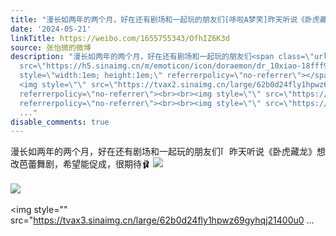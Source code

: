 ```yaml
---
title: "漫长如两年的两个月，好在还有剧场和一起玩的朋友们[哆啦A梦笑]昨天听说《卧虎藏龙》想改芭蕾舞剧，希望能促成，很期待\U0001FA70 [图片][图片][图片][图片][图片][图..."
date: '2024-05-21'
linkTitle: https://weibo.com/1655755343/OfhIZ6K3d
source: 张怡微的微博
description: "漫长如两年的两个月，好在还有剧场和一起玩的朋友们<span class=\"url-icon\"><img alt=\"[哆啦A梦笑]\"
  src=\"https://h5.sinaimg.cn/m/emoticon/icon/doraemon/dr_10xiao-18fff9f7d5.png\"
  style=\"width:1em; height:1em;\" referrerpolicy=\"no-referrer\"></span>昨天听说《卧虎藏龙》想改芭蕾舞剧，希望能促成，很期待\U0001FA70
  <img style=\"\" src=\"https://tvax2.sinaimg.cn/large/62b0d24fly1hpwz698v6qj21400u07bh.jpg\"
  referrerpolicy=\"no-referrer\"><br><br><img style=\"\" src=\"https://tvax1.sinaimg.cn/large/62b0d24fly1hpwz694qa1j21400u0jx3.jpg\"
  referrerpolicy=\"no-referrer\"><br><br><img style=\"\" src=\"https://tvax3.sinaimg.cn/large/62b0d24fly1hpwz69gyhqj21400u0
  ..."
disable_comments: true
---
```

漫长如两年的两个月，好在还有剧场和一起玩的朋友们<span class="url-icon"><img alt="[哆啦A梦笑]" src="https://h5.sinaimg.cn/m/emoticon/icon/doraemon/dr_10xiao-18fff9f7d5.png" style="width:1em; height:1em;" referrerpolicy="no-referrer"></span>昨天听说《卧虎藏龙》想改芭蕾舞剧，希望能促成，很期待🩰 <img style="" src="https://tvax2.sinaimg.cn/large/62b0d24fly1hpwz698v6qj21400u07bh.jpg" referrerpolicy="no-referrer"><br><br><img style="" src="https://tvax1.sinaimg.cn/large/62b0d24fly1hpwz694qa1j21400u0jx3.jpg" referrerpolicy="no-referrer"><br><br><img style="" src="https://tvax3.sinaimg.cn/large/62b0d24fly1hpwz69gyhqj21400u0 ...